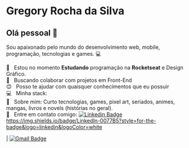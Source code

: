 
# Gregory Rocha da Silva

## Olá pessoal 👋
Sou apaixonado pelo mundo do desenvolvimento web, mobile, programação, tecnologias e games. :computer:

 :rocket:  &nbsp; Estou no momento **Estudando** programação na **Rocketseat** e Design Gráfico.
 <br/> :purple_heart: &nbsp; Buscando colaborar com projetos em Front-End
 <br/> :blush: &nbsp; Posso te ajudar com quaisquer conhecimentos que eu possuir
 <br/> :computer: &nbsp; Minha stack: 
 <br/> 💬  &nbsp; Sobre mim: Curto tecnologias, games, pixel art, seriados, animes, mangas, livros e novels (histórias no geral).
 <br/> :email: &nbsp; Entre em contato comigo: [![Linkedin Badge](https://img.shields.io/badge/-Gregory-Rocha-blue?style=flat-square&logo=Linkedin&logoColor=white&link=https://www.linkedin.com/in/gregory-rocha/)](https://www.linkedin.com/in/gregory-rocha/) 
 https://img.shields.io/badge/LinkedIn-0077B5?style=for-the-badge&logo=linkedin&logoColor=white

| 
[![Gmail Badge](https://img.shields.io/badge/-justgregoryrocha@gmail.com-c14438?style=flat-square&logo=Gmail&logoColor=white&link=mailto:justgregoryrocha@gmail.com)](mailto:justgregoryrocha@gmail.com)


